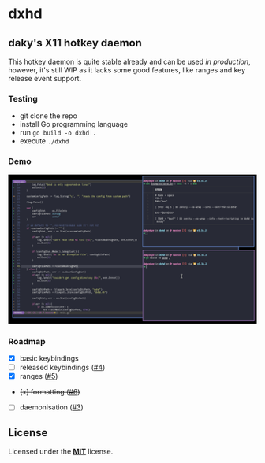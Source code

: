 # dxhd

## daky's X11 hotkey daemon

This hotkey daemon is quite stable already and can be used *in production*, however, it's still WIP as it lacks some good features, like ranges and key release event support.

### Testing

* git clone the repo
* install Go programming language
* run `go build -o dxhd .`
* execute `./dxhd`

### Demo

![demo gif](./dxhd_demo.gif)

### Roadmap

* [x] basic keybindings
* [ ] released keybindings ([#4](https://github.com/dakyskye/dxhd/issues/4))
* [x] ranges ([#5](https://github.com/dakyskye/dxhd/issues/5))
* ~~[x] formatting ([#6](https://github.com/dakyskye/dxhd/issues/6))~~
* [ ] daemonisation ([#3](https://github.com/dakyskye/dxhd/issues/3))

## License

Licensed under the [**MIT**](https://choosealicense.com/licenses/mit/) license.
